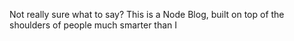 Not really sure what to say? This is a Node Blog, built on top of the shoulders of
people much smarter than I